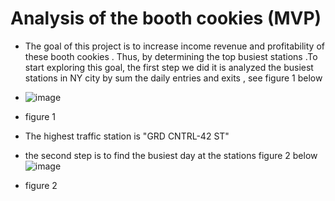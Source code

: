 # Analysis of the booth cookies (MVP)
* The goal of this project is to increase income  revenue and profitability of these booth cookies . Thus, by determining the top busiest stations .To start exploring this goal, the first step we did it is analyzed the busiest stations in NY city by sum the daily entries and exits , see figure 1 below 
* ![image](https://user-images.githubusercontent.com/67028272/136674510-42a0d18d-c71f-46e6-b705-f399fa43ef1c.png)
* figure 1

 * The highest traffic station is "GRD CNTRL-42 ST"

* the second step is to find the busiest day at the stations figure 2 below
![image](https://user-images.githubusercontent.com/67028272/136674577-8babfc77-f937-4962-9cd5-4df7cc543b8c.png) 
 * figure 2

